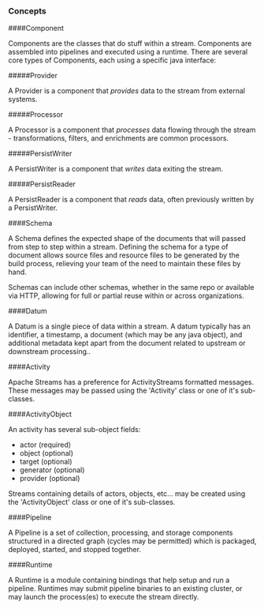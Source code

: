 ### Concepts

####Component

Components are the classes that do stuff within a stream.  Components are assembled into pipelines and executed using a runtime.  There are several core types of Components, each using a specific java interface:

#####Provider

A Provider is a component that *provides* data to the stream from external systems.

#####Processor

A Processor is a component that *processes* data flowing through the stream - transformations, filters, and enrichments are common processors.

#####PersistWriter

A PersistWriter is a component that *writes* data exiting the stream.

#####PersistReader

A PersistReader is a component that *reads* data, often previously written by a PersistWriter.

####Schema

A Schema defines the expected shape of the documents that will passed from step to step within a stream.  Defining the schema for a type of document allows source files and resource files to be generated by the build process, relieving your team of the need to maintain these files by hand.

Schemas can include other schemas, whether in the same repo or available via HTTP, allowing for full or partial reuse within or across organizations.

####Datum

A Datum is a single piece of data within a stream.  A datum typically has an identifier, a timestamp, a document (which may be any java object), and additional metadata kept apart from the document related to upstream or downstream processing..

####Activity

Apache Streams has a preference for ActivityStreams formatted messages.  These messages may be passed using the 'Activity' class or one of it's sub-classes.  

####ActivityObject

An activity has several sub-object fields:

 - actor (required)
 - object (optional)
 - target (optional)
 - generator (optional)
 - provider (optional)

Streams containing details of actors, objects, etc... may be created using the 'ActivityObject' class or one of it's sub-classes.  

####Pipeline

A Pipeline is a set of collection, processing, and storage components structured in a directed graph (cycles may be permitted) which is packaged, deployed, started, and stopped together.

####Runtime

A Runtime is a module containing bindings that help setup and run a pipeline.  Runtimes may submit pipeline binaries to an existing cluster, or may launch the process(es) to execute the stream directly.  

